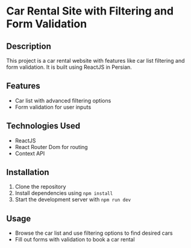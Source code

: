 # Car Rental Site with Filtering and Form Validation

## Description

This project is a car rental website with features like car list filtering and form validation. It is built using ReactJS in Persian.

## Features

- Car list with advanced filtering options
- Form validation for user inputs

## Technologies Used

- ReactJS
- React Router Dom for routing
- Context API

## Installation

1. Clone the repository
2. Install dependencies using `npm install`
3. Start the development server with `npm run dev`

## Usage

- Browse the car list and use filtering options to find desired cars
- Fill out forms with validation to book a car rental
